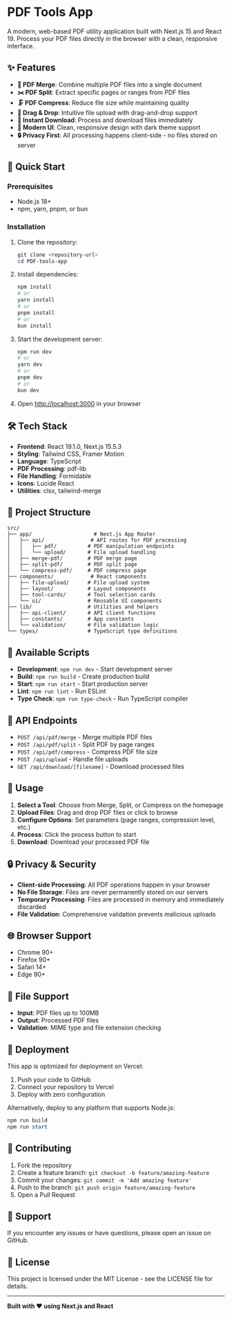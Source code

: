 # PDF Tools App

A modern, web-based PDF utility application built with Next.js 15 and React 19. Process your PDF files directly in the browser with a clean, responsive interface.

## ✨ Features

- **📄 PDF Merge**: Combine multiple PDF files into a single document
- **✂️ PDF Split**: Extract specific pages or ranges from PDF files
- **🗜️ PDF Compress**: Reduce file size while maintaining quality
- **📁 Drag & Drop**: Intuitive file upload with drag-and-drop support
- **💾 Instant Download**: Process and download files immediately
- **🌙 Modern UI**: Clean, responsive design with dark theme support
- **🔒 Privacy First**: All processing happens client-side - no files stored on server

## 🚀 Quick Start

### Prerequisites

- Node.js 18+ 
- npm, yarn, pnpm, or bun

### Installation

1. Clone the repository:
   ```powershell
   git clone <repository-url>
   cd PDF-tools-app
   ```

2. Install dependencies:
   ```powershell
   npm install
   # or
   yarn install
   # or
   pnpm install
   # or
   bun install
   ```

3. Start the development server:
   ```powershell
   npm run dev
   # or
   yarn dev
   # or
   pnpm dev
   # or
   bun dev
   ```

4. Open [http://localhost:3000](http://localhost:3000) in your browser

## 🛠️ Tech Stack

- **Frontend**: React 19.1.0, Next.js 15.5.3
- **Styling**: Tailwind CSS, Framer Motion
- **Language**: TypeScript
- **PDF Processing**: pdf-lib
- **File Handling**: Formidable
- **Icons**: Lucide React
- **Utilities**: clsx, tailwind-merge

## 📁 Project Structure

```
src/
├── app/                    # Next.js App Router
│   ├── api/               # API routes for PDF processing
│   │   ├── pdf/          # PDF manipulation endpoints
│   │   └── upload/       # File upload handling
│   ├── merge-pdf/        # PDF merge page
│   ├── split-pdf/        # PDF split page
│   └── compress-pdf/     # PDF compress page
├── components/            # React components
│   ├── file-upload/      # File upload system
│   ├── layout/           # Layout components
│   ├── tool-cards/       # Tool selection cards
│   └── ui/               # Reusable UI components
├── lib/                  # Utilities and helpers
│   ├── api-client/       # API client functions
│   ├── constants/        # App constants
│   └── validation/       # File validation logic
└── types/                # TypeScript type definitions
```

## 🔧 Available Scripts

- **Development**: `npm run dev` - Start development server
- **Build**: `npm run build` - Create production build
- **Start**: `npm run start` - Start production server
- **Lint**: `npm run lint` - Run ESLint
- **Type Check**: `npm run type-check` - Run TypeScript compiler

## 📝 API Endpoints

- `POST /api/pdf/merge` - Merge multiple PDF files
- `POST /api/pdf/split` - Split PDF by page ranges
- `POST /api/pdf/compress` - Compress PDF file size
- `POST /api/upload` - Handle file uploads
- `GET /api/download/[filename]` - Download processed files

## 🎯 Usage

1. **Select a Tool**: Choose from Merge, Split, or Compress on the homepage
2. **Upload Files**: Drag and drop PDF files or click to browse
3. **Configure Options**: Set parameters (page ranges, compression level, etc.)
4. **Process**: Click the process button to start
5. **Download**: Download your processed PDF file

## 🔒 Privacy & Security

- **Client-side Processing**: All PDF operations happen in your browser
- **No File Storage**: Files are never permanently stored on our servers
- **Temporary Processing**: Files are processed in memory and immediately discarded
- **File Validation**: Comprehensive validation prevents malicious uploads

## 🌐 Browser Support

- Chrome 90+
- Firefox 90+
- Safari 14+
- Edge 90+

## 📄 File Support

- **Input**: PDF files up to 100MB
- **Output**: Processed PDF files
- **Validation**: MIME type and file extension checking

## 🚀 Deployment

This app is optimized for deployment on Vercel:

1. Push your code to GitHub
2. Connect your repository to Vercel
3. Deploy with zero configuration

Alternatively, deploy to any platform that supports Node.js:

```powershell
npm run build
npm run start
```

## 🤝 Contributing

1. Fork the repository
2. Create a feature branch: `git checkout -b feature/amazing-feature`
3. Commit your changes: `git commit -m 'Add amazing feature'`
4. Push to the branch: `git push origin feature/amazing-feature`
5. Open a Pull Request

## 📧 Support

If you encounter any issues or have questions, please open an issue on GitHub.

## 📄 License

This project is licensed under the MIT License - see the LICENSE file for details.

---

**Built with ❤️ using Next.js and React**